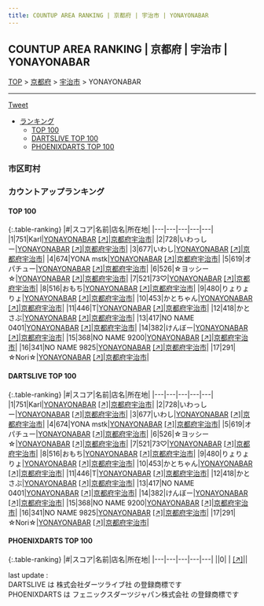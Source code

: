 ```yaml
---
title: COUNTUP AREA RANKING | 京都府 | 宇治市 | YONAYONABAR
---
```

## COUNTUP AREA RANKING | 京都府 | 宇治市 | YONAYONABAR

[TOP](/darts/rank/) > [京都府](/darts/rank/京都府/) > [宇治市](/darts/rank/京都府/宇治市/) > YONAYONABAR

___

<a href="https://twitter.com/share?ref_src=twsrc%5Etfw" data-text="COUNTUP AREA RANKING | 京都府宇治市YONAYONABAR" class="twitter-share-button" data-hashtags="DARTSLIVE,PHOENIXDARTS,darts,ダーツ" data-show-count="false">Tweet</a>

* [ランキング](#カウントアップランキング)
    * [TOP 100](#top-100)
    * [DARTSLIVE TOP 100](#dartslive-top-100)
    * [PHOENIXDARTS TOP 100](#phoenixdarts-top-100)

### 市区町村

<ul>

</ul>

### カウントアップランキング

#### TOP 100



{:.table-ranking}
|#|スコア|名前|店名|所在地|
|---|---|---|---|---|
|1|751|<span class="rank-name-dl">Karl</span>|<a href="/darts/rank/shops/db9fccfefaa1db00b21333aee1bd51e4.html">YONAYONABAR</a> <a href="https://search.dartslive.com/jp/shop/db9fccfefaa1db00b21333aee1bd51e4">[↗]</a>|<a href="/darts/rank/京都府/宇治市">京都府宇治市</a>|
|2|728|<span class="rank-name-dl">いわっしー</span>|<a href="/darts/rank/shops/db9fccfefaa1db00b21333aee1bd51e4.html">YONAYONABAR</a> <a href="https://search.dartslive.com/jp/shop/db9fccfefaa1db00b21333aee1bd51e4">[↗]</a>|<a href="/darts/rank/京都府/宇治市">京都府宇治市</a>|
|3|677|<span class="rank-name-dl">いわし</span>|<a href="/darts/rank/shops/db9fccfefaa1db00b21333aee1bd51e4.html">YONAYONABAR</a> <a href="https://search.dartslive.com/jp/shop/db9fccfefaa1db00b21333aee1bd51e4">[↗]</a>|<a href="/darts/rank/京都府/宇治市">京都府宇治市</a>|
|4|674|<span class="rank-name-dl">YONA mstk</span>|<a href="/darts/rank/shops/db9fccfefaa1db00b21333aee1bd51e4.html">YONAYONABAR</a> <a href="https://search.dartslive.com/jp/shop/db9fccfefaa1db00b21333aee1bd51e4">[↗]</a>|<a href="/darts/rank/京都府/宇治市">京都府宇治市</a>|
|5|619|<span class="rank-name-dl">オパチュー</span>|<a href="/darts/rank/shops/db9fccfefaa1db00b21333aee1bd51e4.html">YONAYONABAR</a> <a href="https://search.dartslive.com/jp/shop/db9fccfefaa1db00b21333aee1bd51e4">[↗]</a>|<a href="/darts/rank/京都府/宇治市">京都府宇治市</a>|
|6|526|<span class="rank-name-dl">☆ヨッシー☆</span>|<a href="/darts/rank/shops/db9fccfefaa1db00b21333aee1bd51e4.html">YONAYONABAR</a> <a href="https://search.dartslive.com/jp/shop/db9fccfefaa1db00b21333aee1bd51e4">[↗]</a>|<a href="/darts/rank/京都府/宇治市">京都府宇治市</a>|
|7|521|<span class="rank-name-dl">73♡</span>|<a href="/darts/rank/shops/db9fccfefaa1db00b21333aee1bd51e4.html">YONAYONABAR</a> <a href="https://search.dartslive.com/jp/shop/db9fccfefaa1db00b21333aee1bd51e4">[↗]</a>|<a href="/darts/rank/京都府/宇治市">京都府宇治市</a>|
|8|516|<span class="rank-name-dl">おもち</span>|<a href="/darts/rank/shops/db9fccfefaa1db00b21333aee1bd51e4.html">YONAYONABAR</a> <a href="https://search.dartslive.com/jp/shop/db9fccfefaa1db00b21333aee1bd51e4">[↗]</a>|<a href="/darts/rank/京都府/宇治市">京都府宇治市</a>|
|9|480|<span class="rank-name-dl">りょりょりょ</span>|<a href="/darts/rank/shops/db9fccfefaa1db00b21333aee1bd51e4.html">YONAYONABAR</a> <a href="https://search.dartslive.com/jp/shop/db9fccfefaa1db00b21333aee1bd51e4">[↗]</a>|<a href="/darts/rank/京都府/宇治市">京都府宇治市</a>|
|10|453|<span class="rank-name-dl">かとちゃん</span>|<a href="/darts/rank/shops/db9fccfefaa1db00b21333aee1bd51e4.html">YONAYONABAR</a> <a href="https://search.dartslive.com/jp/shop/db9fccfefaa1db00b21333aee1bd51e4">[↗]</a>|<a href="/darts/rank/京都府/宇治市">京都府宇治市</a>|
|11|446|<span class="rank-name-dl">T</span>|<a href="/darts/rank/shops/db9fccfefaa1db00b21333aee1bd51e4.html">YONAYONABAR</a> <a href="https://search.dartslive.com/jp/shop/db9fccfefaa1db00b21333aee1bd51e4">[↗]</a>|<a href="/darts/rank/京都府/宇治市">京都府宇治市</a>|
|12|418|<span class="rank-name-dl">かとさぶ</span>|<a href="/darts/rank/shops/db9fccfefaa1db00b21333aee1bd51e4.html">YONAYONABAR</a> <a href="https://search.dartslive.com/jp/shop/db9fccfefaa1db00b21333aee1bd51e4">[↗]</a>|<a href="/darts/rank/京都府/宇治市">京都府宇治市</a>|
|13|417|<span class="rank-name-dl">NO NAME 0401</span>|<a href="/darts/rank/shops/db9fccfefaa1db00b21333aee1bd51e4.html">YONAYONABAR</a> <a href="https://search.dartslive.com/jp/shop/db9fccfefaa1db00b21333aee1bd51e4">[↗]</a>|<a href="/darts/rank/京都府/宇治市">京都府宇治市</a>|
|14|382|<span class="rank-name-dl">けんぼー</span>|<a href="/darts/rank/shops/db9fccfefaa1db00b21333aee1bd51e4.html">YONAYONABAR</a> <a href="https://search.dartslive.com/jp/shop/db9fccfefaa1db00b21333aee1bd51e4">[↗]</a>|<a href="/darts/rank/京都府/宇治市">京都府宇治市</a>|
|15|368|<span class="rank-name-dl">NO NAME 9200</span>|<a href="/darts/rank/shops/db9fccfefaa1db00b21333aee1bd51e4.html">YONAYONABAR</a> <a href="https://search.dartslive.com/jp/shop/db9fccfefaa1db00b21333aee1bd51e4">[↗]</a>|<a href="/darts/rank/京都府/宇治市">京都府宇治市</a>|
|16|341|<span class="rank-name-dl">NO NAME 9825</span>|<a href="/darts/rank/shops/db9fccfefaa1db00b21333aee1bd51e4.html">YONAYONABAR</a> <a href="https://search.dartslive.com/jp/shop/db9fccfefaa1db00b21333aee1bd51e4">[↗]</a>|<a href="/darts/rank/京都府/宇治市">京都府宇治市</a>|
|17|291|<span class="rank-name-dl">☆Nori☆</span>|<a href="/darts/rank/shops/db9fccfefaa1db00b21333aee1bd51e4.html">YONAYONABAR</a> <a href="https://search.dartslive.com/jp/shop/db9fccfefaa1db00b21333aee1bd51e4">[↗]</a>|<a href="/darts/rank/京都府/宇治市">京都府宇治市</a>|


#### DARTSLIVE TOP 100



{:.table-ranking}
|#|スコア|名前|店名|所在地|
|---|---|---|---|---|
|1|751|<span class="rank-name-dl">Karl</span>|<a href="/darts/rank/shops/db9fccfefaa1db00b21333aee1bd51e4.html">YONAYONABAR</a> <a href="https://search.dartslive.com/jp/shop/db9fccfefaa1db00b21333aee1bd51e4">[↗]</a>|<a href="/darts/rank/京都府/宇治市">京都府宇治市</a>|
|2|728|<span class="rank-name-dl">いわっしー</span>|<a href="/darts/rank/shops/db9fccfefaa1db00b21333aee1bd51e4.html">YONAYONABAR</a> <a href="https://search.dartslive.com/jp/shop/db9fccfefaa1db00b21333aee1bd51e4">[↗]</a>|<a href="/darts/rank/京都府/宇治市">京都府宇治市</a>|
|3|677|<span class="rank-name-dl">いわし</span>|<a href="/darts/rank/shops/db9fccfefaa1db00b21333aee1bd51e4.html">YONAYONABAR</a> <a href="https://search.dartslive.com/jp/shop/db9fccfefaa1db00b21333aee1bd51e4">[↗]</a>|<a href="/darts/rank/京都府/宇治市">京都府宇治市</a>|
|4|674|<span class="rank-name-dl">YONA mstk</span>|<a href="/darts/rank/shops/db9fccfefaa1db00b21333aee1bd51e4.html">YONAYONABAR</a> <a href="https://search.dartslive.com/jp/shop/db9fccfefaa1db00b21333aee1bd51e4">[↗]</a>|<a href="/darts/rank/京都府/宇治市">京都府宇治市</a>|
|5|619|<span class="rank-name-dl">オパチュー</span>|<a href="/darts/rank/shops/db9fccfefaa1db00b21333aee1bd51e4.html">YONAYONABAR</a> <a href="https://search.dartslive.com/jp/shop/db9fccfefaa1db00b21333aee1bd51e4">[↗]</a>|<a href="/darts/rank/京都府/宇治市">京都府宇治市</a>|
|6|526|<span class="rank-name-dl">☆ヨッシー☆</span>|<a href="/darts/rank/shops/db9fccfefaa1db00b21333aee1bd51e4.html">YONAYONABAR</a> <a href="https://search.dartslive.com/jp/shop/db9fccfefaa1db00b21333aee1bd51e4">[↗]</a>|<a href="/darts/rank/京都府/宇治市">京都府宇治市</a>|
|7|521|<span class="rank-name-dl">73♡</span>|<a href="/darts/rank/shops/db9fccfefaa1db00b21333aee1bd51e4.html">YONAYONABAR</a> <a href="https://search.dartslive.com/jp/shop/db9fccfefaa1db00b21333aee1bd51e4">[↗]</a>|<a href="/darts/rank/京都府/宇治市">京都府宇治市</a>|
|8|516|<span class="rank-name-dl">おもち</span>|<a href="/darts/rank/shops/db9fccfefaa1db00b21333aee1bd51e4.html">YONAYONABAR</a> <a href="https://search.dartslive.com/jp/shop/db9fccfefaa1db00b21333aee1bd51e4">[↗]</a>|<a href="/darts/rank/京都府/宇治市">京都府宇治市</a>|
|9|480|<span class="rank-name-dl">りょりょりょ</span>|<a href="/darts/rank/shops/db9fccfefaa1db00b21333aee1bd51e4.html">YONAYONABAR</a> <a href="https://search.dartslive.com/jp/shop/db9fccfefaa1db00b21333aee1bd51e4">[↗]</a>|<a href="/darts/rank/京都府/宇治市">京都府宇治市</a>|
|10|453|<span class="rank-name-dl">かとちゃん</span>|<a href="/darts/rank/shops/db9fccfefaa1db00b21333aee1bd51e4.html">YONAYONABAR</a> <a href="https://search.dartslive.com/jp/shop/db9fccfefaa1db00b21333aee1bd51e4">[↗]</a>|<a href="/darts/rank/京都府/宇治市">京都府宇治市</a>|
|11|446|<span class="rank-name-dl">T</span>|<a href="/darts/rank/shops/db9fccfefaa1db00b21333aee1bd51e4.html">YONAYONABAR</a> <a href="https://search.dartslive.com/jp/shop/db9fccfefaa1db00b21333aee1bd51e4">[↗]</a>|<a href="/darts/rank/京都府/宇治市">京都府宇治市</a>|
|12|418|<span class="rank-name-dl">かとさぶ</span>|<a href="/darts/rank/shops/db9fccfefaa1db00b21333aee1bd51e4.html">YONAYONABAR</a> <a href="https://search.dartslive.com/jp/shop/db9fccfefaa1db00b21333aee1bd51e4">[↗]</a>|<a href="/darts/rank/京都府/宇治市">京都府宇治市</a>|
|13|417|<span class="rank-name-dl">NO NAME 0401</span>|<a href="/darts/rank/shops/db9fccfefaa1db00b21333aee1bd51e4.html">YONAYONABAR</a> <a href="https://search.dartslive.com/jp/shop/db9fccfefaa1db00b21333aee1bd51e4">[↗]</a>|<a href="/darts/rank/京都府/宇治市">京都府宇治市</a>|
|14|382|<span class="rank-name-dl">けんぼー</span>|<a href="/darts/rank/shops/db9fccfefaa1db00b21333aee1bd51e4.html">YONAYONABAR</a> <a href="https://search.dartslive.com/jp/shop/db9fccfefaa1db00b21333aee1bd51e4">[↗]</a>|<a href="/darts/rank/京都府/宇治市">京都府宇治市</a>|
|15|368|<span class="rank-name-dl">NO NAME 9200</span>|<a href="/darts/rank/shops/db9fccfefaa1db00b21333aee1bd51e4.html">YONAYONABAR</a> <a href="https://search.dartslive.com/jp/shop/db9fccfefaa1db00b21333aee1bd51e4">[↗]</a>|<a href="/darts/rank/京都府/宇治市">京都府宇治市</a>|
|16|341|<span class="rank-name-dl">NO NAME 9825</span>|<a href="/darts/rank/shops/db9fccfefaa1db00b21333aee1bd51e4.html">YONAYONABAR</a> <a href="https://search.dartslive.com/jp/shop/db9fccfefaa1db00b21333aee1bd51e4">[↗]</a>|<a href="/darts/rank/京都府/宇治市">京都府宇治市</a>|
|17|291|<span class="rank-name-dl">☆Nori☆</span>|<a href="/darts/rank/shops/db9fccfefaa1db00b21333aee1bd51e4.html">YONAYONABAR</a> <a href="https://search.dartslive.com/jp/shop/db9fccfefaa1db00b21333aee1bd51e4">[↗]</a>|<a href="/darts/rank/京都府/宇治市">京都府宇治市</a>|


#### PHOENIXDARTS TOP 100



{:.table-ranking}
|#|スコア|名前|店名|所在地|
|---|---|---|---|---|
||0|<span class="rank-name-dl"> </span>|<a href="/darts/rank/shops/.html"></a> <a href="">[↗]</a>|<a href="/darts/rank//"></a>|


<div class="footer border-top border-gray-light mt-5 pt-3 text-right text-gray">
    last update : <span style="font-weight: italic" id="foot_last_modified"></span><br />
    DARTSLIVE は 株式会社ダーツライブ社 の登録商標です<br />
    PHOENIXDARTS は フェニックスダーツジャパン株式会社 の登録商標です<br />
</div>

<script src="https://cdnjs.cloudflare.com/ajax/libs/jquery.tablesorter/2.31.3/js/jquery.tablesorter.min.js" integrity="sha512-qzgd5cYSZcosqpzpn7zF2ZId8f/8CHmFKZ8j7mU4OUXTNRd5g+ZHBPsgKEwoqxCtdQvExE5LprwwPAgoicguNg==" crossorigin="anonymous" referrerpolicy="no-referrer"></script>
<link rel="stylesheet" href="https://cdnjs.cloudflare.com/ajax/libs/jquery.tablesorter/2.31.3/css/theme.default.min.css" integrity="sha512-wghhOJkjQX0Lh3NSWvNKeZ0ZpNn+SPVXX1Qyc9OCaogADktxrBiBdKGDoqVUOyhStvMBmJQ8ZdMHiR3wuEq8+w==" crossorigin="anonymous" referrerpolicy="no-referrer" />
<script>
$(function() {
    $(".table-ranking").tablesorter({sortList:[[0, 0]]});
    $("#foot_last_modified").text(formatDate(new Date(document.lastModified), 'yyyy-MM-dd HH:mm:ss'));
});
</script>

<script async src="https://platform.twitter.com/widgets.js" charset="utf-8"></script>